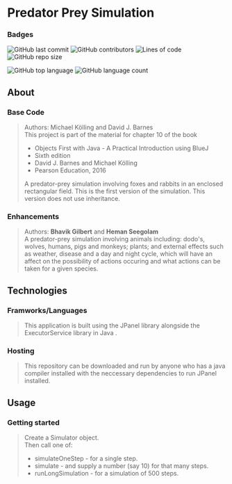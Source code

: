 # Predator Prey Simulation  

### Badges
![GitHub last commit](https://img.shields.io/github/last-commit/Bhavik-Gilbert/Predator-Prey-Simulation)
![GitHub contributors](https://img.shields.io/github/contributors/Bhavik-Gilbert/Predator-Prey-Simulation)
![Lines of code](https://img.shields.io/tokei/lines/github/Bhavik-Gilbert/Predator-Prey-Simulation)
![GitHub repo size](https://img.shields.io/github/repo-size/Bhavik-Gilbert/Predator-Prey-Simulation)    

![GitHub top language](https://img.shields.io/github/languages/top/Bhavik-Gilbert/Predator-Prey-Simulation)
![GitHub language count](https://img.shields.io/github/languages/count/Bhavik-Gilbert/Predator-Prey-Simulation)

## About
### Base Code
>Authors: Michael Kölling and David J. Barnes  
This project is part of the material for chapter 10 of the book
   >+ Objects First with Java - A Practical Introduction using BlueJ  
   >+ Sixth edition  
   >+ David J. Barnes and Michael Kölling  
   >+ Pearson Education, 2016  
   >
> A predator-prey simulation involving foxes and rabbits in an enclosed rectangular field.
This is the first version of the simulation. This version does not use inheritance.
  
### Enhancements
>Authors: **Bhavik Gilbert** and **Heman Seegolam**  
> A predator-prey simulation involving animals including: dodo's, wolves, humans, pigs and monkeys; plants; and external effects such as weather, disease and
> a day and night cycle, which will have an affect on the possibility of actions occuring and what actions can be taken for a given species.
    
## Technologies
### Framworks/Languages
>This application is built using the JPanel library alongside the ExecutorService library in Java .
### Hosting
>This repository can be downloaded and run by anyone who has a java compiler installed with the neccessary dependencies to run JPanel installed.
  
  
## Usage
### Getting started
>Create a Simulator object.  
>Then call one of:  
>+ simulateOneStep - for a single step.  
>+ simulate - and supply a number (say 10) for that many steps.  
>+ runLongSimulation - for a simulation of 500 steps.  
